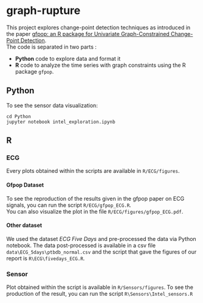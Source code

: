 # graph-rupture

This project explores change-point detection techniques as introduced in the paper 
[gfpop: an R package for Univariate Graph-Constrained Change-Point Detection](https://arxiv.org/abs/2002.03646).  
The code is separated in two parts :
- **Python** code to explore data and format it
- **R** code to analyze the time series with graph constraints using the R package `gfpop`.

## Python
To see the sensor data visualization:
```shell
cd Python
jupyter notebook intel_exploration.ipynb
```

## R
### ECG
Every plots obtained within the scripts are available in `R/ECG/figures`.
#### Gfpop Dataset
To see the reproduction of the results given in the gfpop paper on ECG signals, 
you can run the script `R/ECG/gfpop_ECG.R`.  
You can also visualize the plot in the file
`R/ECG/figures/gfpop_ECG.pdf`.

#### Other dataset
We used the dataset *ECG Five Days* and pre-processed the data via Python notebook. The data post-processed is available in a csv file `data\ECG_5days\ptbdb_normal.csv` and the script that gave the figures of our report is `R\ECG\fivedays_ECG.R`.

### Sensor
Plot obtained within the script is available in `R/Sensors/figures`.
To see the production of the result, you can run the script `R\Sensors\Intel_sensors.R`